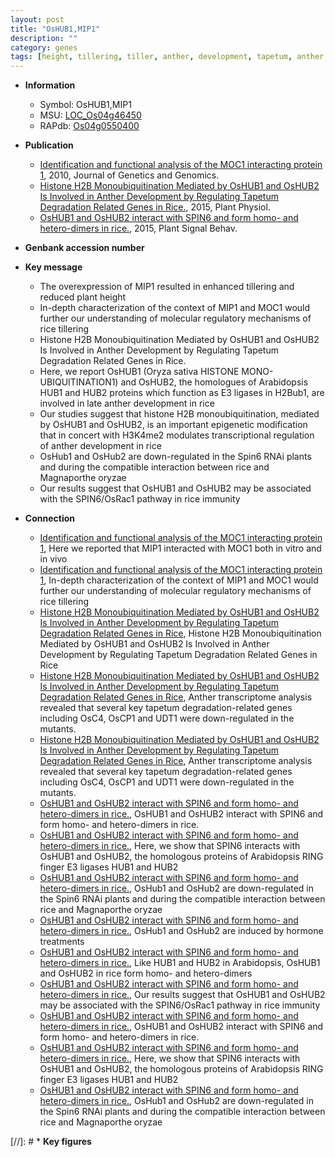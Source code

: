 ```yaml
---
layout: post
title: "OsHUB1,MIP1"
description: ""
category: genes
tags: [height, tillering, tiller, anther, development, tapetum, anther development, magnaporthe oryzae, immunity]
---
```


* **Information**  
    + Symbol: OsHUB1,MIP1  
    + MSU: [LOC_Os04g46450](http://rice.plantbiology.msu.edu/cgi-bin/ORF_infopage.cgi?orf=LOC_Os04g46450)  
    + RAPdb: [Os04g0550400](http://rapdb.dna.affrc.go.jp/viewer/gbrowse_details/irgsp1?name=Os04g0550400)  

* **Publication**  
    + [Identification and functional analysis of the MOC1 interacting protein 1](http://www.ncbi.nlm.nih.gov/pubmed?term=Identification+and+functional+analysis+of+the+MOC1+interacting+protein+1%5BTitle%5D), 2010, Journal of Genetics and Genomics.
    + [Histone H2B Monoubiquitination Mediated by OsHUB1 and OsHUB2 Is Involved in Anther Development by Regulating Tapetum Degradation Related Genes in Rice.](http://www.ncbi.nlm.nih.gov/pubmed?term=Histone+H2B+Monoubiquitination+Mediated+by+OsHUB1+and+OsHUB2+Is+Involved+in+Anther+Development+by+Regulating+Tapetum+Degradation+Related+Genes+in+Rice.%5BTitle%5D), 2015, Plant Physiol.
    + [OsHUB1 and OsHUB2 interact with SPIN6 and form homo- and hetero-dimers in rice.](http://www.ncbi.nlm.nih.gov/pubmed?term=OsHUB1+and+OsHUB2+interact+with+SPIN6+and+form+homo-+and+hetero-dimers+in+rice.%5BTitle%5D), 2015, Plant Signal Behav.

* **Genbank accession number**  

* **Key message**  
    + The overexpression of MIP1 resulted in enhanced tillering and reduced plant height
    + In-depth characterization of the context of MIP1 and MOC1 would further our understanding of molecular regulatory mechanisms of rice tillering
    + Histone H2B Monoubiquitination Mediated by OsHUB1 and OsHUB2 Is Involved in Anther Development by Regulating Tapetum Degradation Related Genes in Rice.
    + Here, we report OsHUB1 (Oryza sativa HISTONE MONO-UBIQUITINATION1) and OsHUB2, the homologues of Arabidopsis HUB1 and HUB2 proteins which function as E3 ligases in H2Bub1, are involved in late anther development in rice
    + Our studies suggest that histone H2B monoubiquitination, mediated by OsHUB1 and OsHUB2, is an important epigenetic modification that in concert with H3K4me2 modulates transcriptional regulation of anther development in rice
    + OsHub1 and OsHub2 are down-regulated in the Spin6 RNAi plants and during the compatible interaction between rice and Magnaporthe oryzae
    + Our results suggest that OsHUB1 and OsHUB2 may be associated with the SPIN6/OsRac1 pathway in rice immunity

* **Connection**  
    + [Identification and functional analysis of the MOC1 interacting protein 1](http://www.ncbi.nlm.nih.gov/pubmed?term=Identification+and+functional+analysis+of+the+MOC1+interacting+protein+1%5BTitle%5D), Here we reported that MIP1 interacted with MOC1 both in vitro and in vivo
    + [Identification and functional analysis of the MOC1 interacting protein 1](http://www.ncbi.nlm.nih.gov/pubmed?term=Identification+and+functional+analysis+of+the+MOC1+interacting+protein+1%5BTitle%5D), In-depth characterization of the context of MIP1 and MOC1 would further our understanding of molecular regulatory mechanisms of rice tillering
    + [Histone H2B Monoubiquitination Mediated by OsHUB1 and OsHUB2 Is Involved in Anther Development by Regulating Tapetum Degradation Related Genes in Rice](http://www.ncbi.nlm.nih.gov/pubmed?term=Histone+H2B+Monoubiquitination+Mediated+by+OsHUB1+and+OsHUB2+Is+Involved+in+Anther+Development+by+Regulating+Tapetum+Degradation+Related+Genes+in+Rice%5BTitle%5D), Histone H2B Monoubiquitination Mediated by OsHUB1 and OsHUB2 Is Involved in Anther Development by Regulating Tapetum Degradation Related Genes in Rice
    + [Histone H2B Monoubiquitination Mediated by OsHUB1 and OsHUB2 Is Involved in Anther Development by Regulating Tapetum Degradation Related Genes in Rice](http://www.ncbi.nlm.nih.gov/pubmed?term=Histone+H2B+Monoubiquitination+Mediated+by+OsHUB1+and+OsHUB2+Is+Involved+in+Anther+Development+by+Regulating+Tapetum+Degradation+Related+Genes+in+Rice%5BTitle%5D), Anther transcriptome analysis revealed that several key tapetum degradation-related genes including OsC4, OsCP1 and UDT1 were down-regulated in the mutants.
    + [Histone H2B Monoubiquitination Mediated by OsHUB1 and OsHUB2 Is Involved in Anther Development by Regulating Tapetum Degradation Related Genes in Rice](http://www.ncbi.nlm.nih.gov/pubmed?term=Histone+H2B+Monoubiquitination+Mediated+by+OsHUB1+and+OsHUB2+Is+Involved+in+Anther+Development+by+Regulating+Tapetum+Degradation+Related+Genes+in+Rice%5BTitle%5D), Anther transcriptome analysis revealed that several key tapetum degradation-related genes including OsC4, OsCP1 and UDT1 were down-regulated in the mutants.
    + [OsHUB1 and OsHUB2 interact with SPIN6 and form homo- and hetero-dimers in rice.](http://www.ncbi.nlm.nih.gov/pubmed?term=OsHUB1+and+OsHUB2+interact+with+SPIN6+and+form+homo-+and+hetero-dimers+in+rice.%5BTitle%5D), OsHUB1 and OsHUB2 interact with SPIN6 and form homo- and hetero-dimers in rice.
    + [OsHUB1 and OsHUB2 interact with SPIN6 and form homo- and hetero-dimers in rice.](http://www.ncbi.nlm.nih.gov/pubmed?term=OsHUB1+and+OsHUB2+interact+with+SPIN6+and+form+homo-+and+hetero-dimers+in+rice.%5BTitle%5D), Here, we show that SPIN6 interacts with OsHUB1 and OsHUB2, the homologous proteins of Arabidopsis RING finger E3 ligases HUB1 and HUB2
    + [OsHUB1 and OsHUB2 interact with SPIN6 and form homo- and hetero-dimers in rice.](http://www.ncbi.nlm.nih.gov/pubmed?term=OsHUB1+and+OsHUB2+interact+with+SPIN6+and+form+homo-+and+hetero-dimers+in+rice.%5BTitle%5D), OsHub1 and OsHub2 are down-regulated in the Spin6 RNAi plants and during the compatible interaction between rice and Magnaporthe oryzae
    + [OsHUB1 and OsHUB2 interact with SPIN6 and form homo- and hetero-dimers in rice.](http://www.ncbi.nlm.nih.gov/pubmed?term=OsHUB1+and+OsHUB2+interact+with+SPIN6+and+form+homo-+and+hetero-dimers+in+rice.%5BTitle%5D), OsHub1 and OsHub2 are induced by hormone treatments
    + [OsHUB1 and OsHUB2 interact with SPIN6 and form homo- and hetero-dimers in rice.](http://www.ncbi.nlm.nih.gov/pubmed?term=OsHUB1+and+OsHUB2+interact+with+SPIN6+and+form+homo-+and+hetero-dimers+in+rice.%5BTitle%5D), Like HUB1 and HUB2 in Arabidopsis, OsHUB1 and OsHUB2 in rice form homo- and hetero-dimers
    + [OsHUB1 and OsHUB2 interact with SPIN6 and form homo- and hetero-dimers in rice.](http://www.ncbi.nlm.nih.gov/pubmed?term=OsHUB1+and+OsHUB2+interact+with+SPIN6+and+form+homo-+and+hetero-dimers+in+rice.%5BTitle%5D), Our results suggest that OsHUB1 and OsHUB2 may be associated with the SPIN6/OsRac1 pathway in rice immunity
    + [OsHUB1 and OsHUB2 interact with SPIN6 and form homo- and hetero-dimers in rice.](http://www.ncbi.nlm.nih.gov/pubmed?term=OsHUB1+and+OsHUB2+interact+with+SPIN6+and+form+homo-+and+hetero-dimers+in+rice.%5BTitle%5D), OsHUB1 and OsHUB2 interact with SPIN6 and form homo- and hetero-dimers in rice.
    + [OsHUB1 and OsHUB2 interact with SPIN6 and form homo- and hetero-dimers in rice.](http://www.ncbi.nlm.nih.gov/pubmed?term=OsHUB1+and+OsHUB2+interact+with+SPIN6+and+form+homo-+and+hetero-dimers+in+rice.%5BTitle%5D), Here, we show that SPIN6 interacts with OsHUB1 and OsHUB2, the homologous proteins of Arabidopsis RING finger E3 ligases HUB1 and HUB2
    + [OsHUB1 and OsHUB2 interact with SPIN6 and form homo- and hetero-dimers in rice.](http://www.ncbi.nlm.nih.gov/pubmed?term=OsHUB1+and+OsHUB2+interact+with+SPIN6+and+form+homo-+and+hetero-dimers+in+rice.%5BTitle%5D), OsHub1 and OsHub2 are down-regulated in the Spin6 RNAi plants and during the compatible interaction between rice and Magnaporthe oryzae

[//]: # * **Key figures**  


